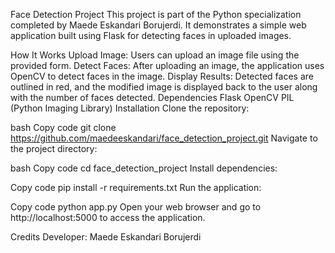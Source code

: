 Face Detection Project
This project is part of the Python specialization completed by Maede Eskandari Borujerdi. It demonstrates a simple web application built using Flask for detecting faces in uploaded images.

How It Works
Upload Image: Users can upload an image file using the provided form.
Detect Faces: After uploading an image, the application uses OpenCV to detect faces in the image.
Display Results: Detected faces are outlined in red, and the modified image is displayed back to the user along with the number of faces detected.
Dependencies
Flask
OpenCV
PIL (Python Imaging Library)
Installation
Clone the repository:

bash
Copy code
git clone https://github.com/maedeeskandari/face_detection_project.git
Navigate to the project directory:

bash
Copy code
cd face_detection_project
Install dependencies:

Copy code
pip install -r requirements.txt
Run the application:

Copy code
python app.py
Open your web browser and go to http://localhost:5000 to access the application.

Credits
Developer: Maede Eskandari Borujerdi